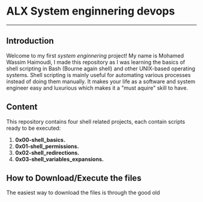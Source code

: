 # ALX System enginnering devops
---
## Introduction
Welcome to my first *system enginnering* project! My name is Mohamed Wassim Haimoudi, I made this repository as I was learning the basics of shell scripting in Bash (Bourne again shell) and other UNIX-based operating systems. Shell scripting is mainly useful for automating various processes instead of doing them manually. It makes your life as a software and system engineer easy and luxurious which makes it a "must aquire" skill to have.
## Content
This repository contains four shell related projects, each contain scripts ready to be executed:
1. **0x00-shell_basics.**
2. **0x01-shell_permissions.**
3. **0x02-shell_redirections.**
4. **0x03-shell_variables_expansions.**
## How to Download/Execute the files
The easiest way to download the files is through the good old 

